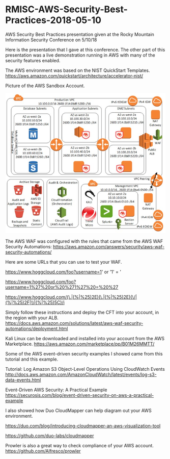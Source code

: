 # RMISC-AWS-Security-Best-Practices-2018-05-10
AWS Security Best Practices presentation given at the Rocky Mountain Information Security Conference on 5/10/18

Here is the presentation that I gave at this conference.
The other part of this presentation was a live demonstration running in AWS with many of the security features enabled.

The AWS environment was based on the NIST QuickStart Templates.
https://aws.amazon.com/quickstart/architecture/accelerator-nist/

Picture of the AWS Sandbox Account.

![alt tag](https://github.com/ScottHogg/RMISC-AWS-Security-Best-Practices-2018-05-10/raw/master/Testbed%20AWS%20Account.jpg)

The AWS WAF was configured with the rules that came from the AWS WAF Security Automations:
https://aws.amazon.com/answers/security/aws-waf-security-automations/

Here are some URLs that you can use to test your WAF.

https://www.hoggcloud.com/foo?username=1' or '1' = '

https://www.hoggcloud.com/foo?username=1%27%20or%20%271%27%20=%20%27

https://www.hoggcloud.com/(\.|(%|%25)2E)(\.|(%|%25)2E)(\/|(%|%25)2F|\\|(%|%25)5C)/i



Simply follow these instructions and deploy the CFT into your account, in the region with your ALB.
https://docs.aws.amazon.com/solutions/latest/aws-waf-security-automations/deployment.html



Kali Linux can be downloaded and installed into your account from the AWS Marketplace.
https://aws.amazon.com/marketplace/pp/B01M26MMTT/



Some of the AWS event-driven security examples I showed came from this tutorial and this example.

Tutorial: Log Amazon S3 Object-Level Operations Using CloudWatch Events
http://docs.aws.amazon.com/AmazonCloudWatch/latest/events/log-s3-data-events.html

Event-Driven AWS Security: A Practical Example
https://securosis.com/blog/event-driven-security-on-aws-a-practical-example



I also showed how Duo CloudMapper can help diagram out your AWS environment.

https://duo.com/blog/introducing-cloudmapper-an-aws-visualization-tool

https://github.com/duo-labs/cloudmapper



Prowler is also a great way to check compliance of your AWS account.
https://github.com/Alfresco/prowler
